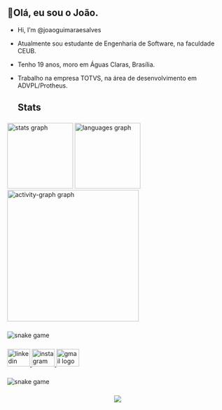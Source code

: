 ## 👋Olá, eu sou o João.

- Hi, I’m @joaoguimaraesalves
- Atualmente sou estudante de Engenharia de Software, na faculdade CEUB.
- Tenho 19 anos, moro em Águas Claras, Brasília.
- Trabalho na empresa TOTVS, na área de desenvolvimento em ADVPL/Protheus.

  <h2 align="left">Stats</h2>

###

<div align="left">
  <img src="https://github-readme-stats.vercel.app/api?username=joaoguimaraesalves&hide_title=false&hide_rank=false&show_icons=true&include_all_commits=true&count_private=true&disable_animations=false&theme=gruvbox_light&locale=en&hide_border=false&order=1" height="150" alt="stats graph"  />
  <img src="https://github-readme-stats.vercel.app/api/top-langs?username=joaoguimaraesalves&locale=en&hide_title=false&layout=compact&card_width=320&langs_count=5&theme=gruvbox_light&hide_border=false&order=2" height="150" alt="languages graph"  />
  <img src="https://github-readme-activity-graph.vercel.app/graph?username=joaoguimaraesalves&radius=16&theme=gruvbox&area=true&order=5" height="300" alt="activity-graph graph"  />
</div>

###

![snake game](https://github.com/joaoguimaraesalves/joaoguimaraesalves/raw/output/github-contribution-grid-snake-dark.svg)

###

<div align="left">
  <a href="https://www.linkedin.com/in/jo%C3%A3o-victor-guimar%C3%A3es-alves-68585b22b" target="_blank">
    <img src="https://raw.githubusercontent.com/maurodesouza/profile-readme-generator/master/src/assets/icons/social/linkedin/default.svg" width="52" height="40" alt="linkedin logo"  />
  </a>
  <a href="https://www.instagram.com/joao.alvess._/" target="_blank">
    <img src="https://raw.githubusercontent.com/maurodesouza/profile-readme-generator/master/src/assets/icons/social/instagram/default.svg" width="52" height="40" alt="instagram logo"  />
  </a>
  <a href="joaovictorguimaraesalves@gmail.com" target="_blank">
    <img src="https://raw.githubusercontent.com/maurodesouza/profile-readme-generator/master/src/assets/icons/social/gmail/default.svg" width="52" height="40" alt="gmail logo"  />
  </a>
</div>

###

![snake game](https://github.com/joaoguimaraesalves/joaoguimaraesalves/raw/output/github-contribution-grid-snake-dark.svg)

###

<div align="center">
  <img src="https://profile-counter.glitch.me/joaoguimaraesalves/count.svg?"  />
</div>

###

<!---
joaoguimaraesalves/joaoguimaraesalves is a ✨ special ✨ repository because its `README.md` (this file) appears on your GitHub profile.
You can click the Preview link to take a look at your changes.
--->
